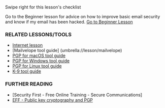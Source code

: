 [Title]: # (What now?)
[Order]: # (5)

Swipe right for this lesson's checklist

Go to the Beginner lesson for advice on how to improve basic email security and know if my email has been hacked.
[Go to Beginner Lesson](umbrella://lesson/email/0)

### RELATED LESSONS/TOOLS

*   [Internet lesson](umbrella://lesson/the-internet)
*	[Mailvelope tool guide] (umbrella://lesson/mailvelope)
*   [PGP for macOS tool guide](umbrella://lesson/pgp-for-mac-os-x)
*   [PGP for Windows tool guide](umbrella://lesson/pgp-for-windows)
*   [PGP for Linux tool guide](umbrella://lesson/pgp-for-linux)
*   [K-9 tool guide](umbrella://lesson/k9-&-apg)

### FURTHER READING

* 	[Security First - Free Online Training - Secure Communications]
*   [EFF - Public key cryptography and PGP](https://ssd.eff.org/en/module/introduction-public-key-cryptography-and-pgp)

